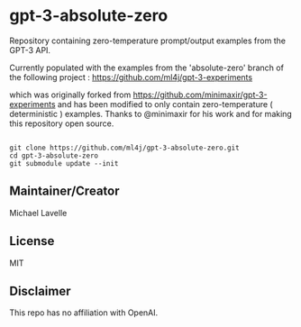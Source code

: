 # gpt-3-absolute-zero

Repository containing zero-temperature prompt/output examples from the
GPT-3 API.

Currently populated with the examples from the 'absolute-zero' branch of the following project :  https://github.com/ml4j/gpt-3-experiments

which was originally forked from https://github.com/minimaxir/gpt-3-experiments and has been modified to only contain zero-temperature ( deterministic ) examples. Thanks to @minimaxir for his work and for making this repository open source.

```

git clone https://github.com/ml4j/gpt-3-absolute-zero.git
cd gpt-3-absolute-zero
git submodule update --init

```

## Maintainer/Creator

Michael Lavelle

## License

MIT

## Disclaimer

This repo has no affiliation with OpenAI.

